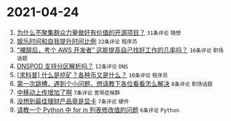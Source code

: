 # 2021-04-24

1. [为什么不聚集群众力量做好有价值的开源项目？](https://www.v2ex.com/t/772865) `31条评论` `随想`
1. [娱乐时间和自我提升时间比例](https://www.v2ex.com/t/772866) `22条评论` `程序员`
1. [“裸辞后，考个 AWS 开发者” 这能提高自己找好工作的几率吗？](https://www.v2ex.com/t/772862) `16条评论` `职场话题`
1. [DNSPOD 支持分区解析吗？](https://www.v2ex.com/t/772872) `12条评论` `DNS`
1. [[求科普] 什么是挖矿？各种币又是什么？](https://www.v2ex.com/t/772869) `10条评论` `程序员`
1. [第一次跳槽，遇到个小问题，想请教下各位看看怎么解决](https://www.v2ex.com/t/772874) `8条评论` `职场话题`
1. [中移动上传增加了啊](https://www.v2ex.com/t/772893) `7条评论` `宽带症候群`
1. [没想到最佳理财产品竟是显卡](https://www.v2ex.com/t/772875) `7条评论` `硬件`
1. [请教一个 Python 中 for in 列表修改值的问题](https://www.v2ex.com/t/772873) `6条评论` `Python`
